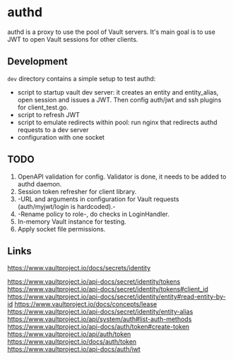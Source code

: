 # authd

authd is a proxy to use the pool of Vault servers. It's main goal is to use JWT to open Vault sessions for other clients.

## Development

`dev` directory contains a simple setup to test authd:
- script to startup vault dev server: it creates an entity and entity_alias, open session and issues a JWT. Then config auth/jwt and ssh plugins for client_test.go.
- script to refresh JWT
- script to emulate redirects within pool: run nginx that redirects authd requests to a dev server
- configuration with one socket

## TODO

1. OpenAPI validation for config. Validator is done, it needs to be added to authd daemon.
2. Session token refresher for client library.
3. -URL and arguments in configuration for Vault requests (auth/myjwt/login is hardcoded).-
4. -Rename policy to role-, do checks in LoginHandler.
5. In-memory Vault instance for testing.
6. Apply socket file permissions.


## Links

https://www.vaultproject.io/docs/secrets/identity


https://www.vaultproject.io/api-docs/secret/identity/tokens
https://www.vaultproject.io/api-docs/secret/identity/tokens#client_id
https://www.vaultproject.io/api-docs/secret/identity/entity#read-entity-by-id
https://www.vaultproject.io/docs/concepts/lease
https://www.vaultproject.io/api-docs/secret/identity/entity-alias
https://www.vaultproject.io/api/system/auth#list-auth-methods
https://www.vaultproject.io/api-docs/auth/token#create-token
https://www.vaultproject.io/api/auth/token
https://www.vaultproject.io/docs/auth/token
https://www.vaultproject.io/api-docs/auth/jwt
